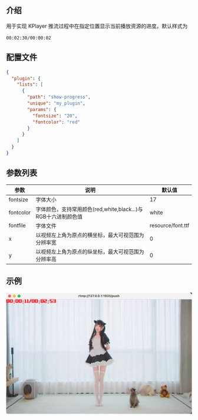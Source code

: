 ## 介绍

用于实现 KPlayer 推流过程中在指定位置显示当前播放资源的进度。默认样式为

```
00:02:30/00:00:02
```



## 配置文件

```json
{
  "plugin": {
    "lists": [
      {
        "path": "show-progress",
        "unique": "my_plugin",
        "params": {
          "fontsize": "20",
          "fontcolor": "red"
        }
      }
    ]
  }
}
```



## 参数列表

| 参数      | 说明                                                         | 默认值            |
| --------- | ------------------------------------------------------------ | ----------------- |
| fontsize  | 字体大小                                                     | 17                |
| fontcolor | 字体颜色，支持常用颜色(red,white,black...)与RGB十六进制颜色值 | white             |
| fontfile  | 字体文件                                                     | resource/font.ttf |
| x         | 以视频左上角为原点的横坐标，最大可视范围为分辨率宽           | 0                 |
| y         | 以视频左上角为原点的纵坐标，最大可视范围为分辨率高           | 0                 |



## 示例

![image-20220825141804518](./show-progress.assets/image-20220825141804518.png)